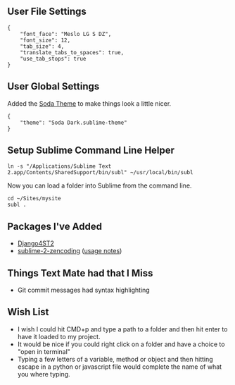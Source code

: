 ## User File Settings

    {
        "font_face": "Meslo LG S DZ",
        "font_size": 12,
        "tab_size": 4,
        "translate_tabs_to_spaces": true,
        "use_tab_stops": true
    }

## User Global Settings

Added the [Soda Theme](https://github.com/buymeasoda/soda-theme) to make things look a little nicer.

    {
        "theme": "Soda Dark.sublime-theme"
    }

## Setup Sublime Command Line Helper

    ln -s "/Applications/Sublime Text 2.app/Contents/SharedSupport/bin/subl" ~/usr/local/bin/subl

Now you can load a folder into Sublime from the command line.

    cd ~/Sites/mysite
    subl .

## Packages I've Added

- [Django4ST2](https://github.com/squ1b3r/Django4ST2)
- [sublime-2-zencoding](https://bitbucket.org/sublimator/sublime-2-zencoding) ([usage notes](http://www.sublimetext.com/forum/viewtopic.php?f=2&t=580&p=10654#p10654))

## Things Text Mate had that I Miss

- Git commit messages had syntax highlighting

## Wish List

- I wish I could hit CMD+p and type a path to a folder and then hit enter to have it loaded to my project.
- It would be nice if you could right click on a folder and have a choice to "open in terminal"
- Typing a few letters of a variable, method or object and then hitting escape in a python or javascript file would complete the name of what you where typing.